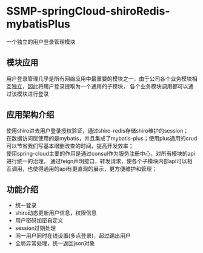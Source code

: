 # SSMP-springCloud-shiroRedis-mybatisPlus
一个独立的用户登录管理模块

## 模块应用
用户登录管理几乎是所有网络应用中最重要的模块之一，由于公司各个业务模块相互独立，因此将用户登录提取为一个通用的子模块，
各个业务模块调用都可以通过该模块进行登录

## 应用架构介绍
使用shiro进去用户登录授权验证，通过shiro-redis存储shiro维护的session；<br>
在数据访问层使用的是mybatis，并且集成了mybatis-plus；使用plus通用的crud可以节省我们写基本增删改查的时间，提高开发效率；<br>
使用spring-cloud主要的作用是通过consul作为服务注册中心，对所有模块的api进行统一的治理，
通过feign声明接口，转发请求，使各个子模块内部api可以相互调用，也使得通用的api有更直观的展示，更方便维护和管理；

## 功能介绍
* 统一登录
* shiro动态更新用户信息，权限信息
* 用户密码加密自定义
* session过期处理
* 同一用户同时在线设置(多点登录)，超过踢出用户
* 全局异常处理，统一返回json对象
